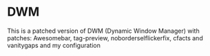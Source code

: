 # DWM
This is a patched version of DWM (Dynamic Window Manager) with patches: Awesomebar, tag-preview, noborderselflickerfix, cfacts and vanitygaps and my configuration
